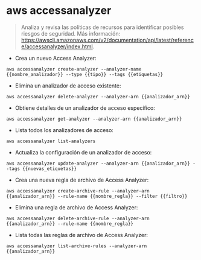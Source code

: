 # aws accessanalyzer

> Analiza y revisa las políticas de recursos para identificar posibles riesgos de seguridad.
> Más información: <https://awscli.amazonaws.com/v2/documentation/api/latest/reference/accessanalyzer/index.html>.

- Crea un nuevo Access Analyzer:

`aws accessanalyzer create-analyzer --analyzer-name {{nombre_analizador}} --type {{tipo}} --tags {{etiquetas}}`

- Elimina un analizador de acceso existente:

`aws accessanalyzer delete-analyzer --analyzer-arn {{analizador_arn}}`

- Obtiene detalles de un analizador de acceso específico:

`aws accessanalyzer get-analyzer --analyzer-arn {{analizador_arn}}`

- Lista todos los analizadores de acceso:

`aws accessanalyzer list-analyzers`

- Actualiza la configuración de un analizador de acceso:

`aws accessanalyzer update-analyzer --analyzer-arn {{analizador_arn}} --tags {{nuevas_etiquetas}}`

- Crea una nueva regla de archivo de Access Analyzer:

`aws accessanalyzer create-archive-rule --analyzer-arn {{analizador_arn}} --rule-name {{nombre_regla}} --filter {{filtro}}`

- Elimina una regla de archivo de Access Analyzer:

`aws accessanalyzer delete-archive-rule --analyzer-arn {{analizador_arn}} --rule-name {{nombre_regla}}`

- Lista todas las reglas de archivo de Access Analyzer:

`aws accessanalyzer list-archive-rules --analyzer-arn {{analizador_arn}}`
